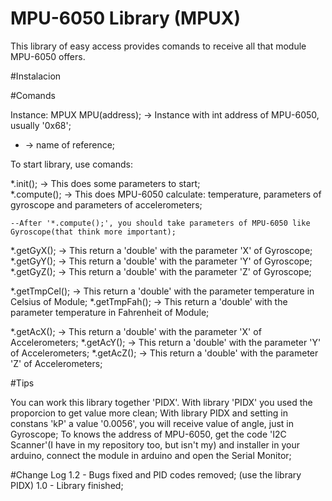 # MPU-6050 Library (MPUX)

This library of easy access provides comands to receive all that module MPU-6050 offers.


#Instalacion

#Comands

Instance: MPUX MPU(address); -> Instance with int address of MPU-6050, usually '0x68';

* -> name of reference;

To start library, use comands: 

*.init(); -> This does some parameters to start;  
*.compute(); -> This does MPU-6050 calculate: temperature, parameters of gyroscope and parameters of accelerometers;

	--After '*.compute();', you should take parameters of MPU-6050 like Gyroscope(that think more important);
*.getGyX(); -> This return a 'double' with the parameter 'X' of Gyroscope;
*.getGyY(); -> This return a 'double' with the parameter 'Y' of Gyroscope;
*.getGyZ(); -> This return a 'double' with the parameter 'Z' of Gyroscope;

*.getTmpCel(); -> This return a 'double' with the parameter temperature in Celsius of Module;
*.getTmpFah(); -> This return a 'double' with the parameter temperature in Fahrenheit of Module;

*.getAcX(); -> This return a 'double' with the parameter 'X' of Accelerometers;
*.getAcY(); -> This return a 'double' with the parameter 'Y' of Accelerometers;
*.getAcZ(); -> This return a 'double' with the parameter 'Z' of Accelerometers;

#Tips

You can work this library together 'PIDX'. With library 'PIDX' you used the proporcion to get value more clean;
With library PIDX and setting in constans 'kP' a value '0.0056', you will receive value of angle, just in Gyroscope;
To knows the address of MPU-6050, get the code 'I2C Scanner'(I have in my repository too, but isn't my) and installer in your arduino, connect the module in arduino and open the Serial Monitor;
 

#Change Log
1.2 - Bugs fixed and PID codes removed; (use the library PIDX)
1.0 - Library finished;
